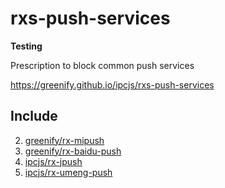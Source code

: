 # rxs-push-services

**Testing**

Prescription to block common push services

https://greenify.github.io/ipcjs/rxs-push-services

## Include

2. [greenify/rx-mipush](https://github.com/greenify/rx-mipush)
3. [greenify/rx-baidu-push](https://github.com/greenify/rx-baidu-push)
1. [ipcjs/rx-jpush](https://github.com/ipcjs/rx-jpush)
4. [ipcjs/rx-umeng-push](https://github.com/ipcjs/rx-umeng-push)

